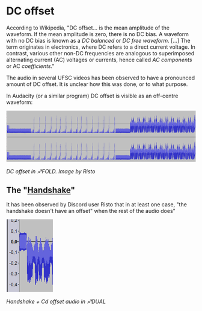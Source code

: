 # DC offset

According to Wikipedia, "DC offset... is the mean amplitude of the
waveform. If the mean amplitude is zero, there is no DC bias. A waveform
with no DC bias is known as a *DC balanced* or *DC free waveform*.
\[...\] The term originates in electronics, where DC refers to a direct
current voltage. In contrast, various other non-DC frequencies are
analogous to superimposed alternating current (AC) voltages or currents,
hence called *AC components* or AC *coefficients*."

The audio in several UFSC videos has been observed to have a pronounced
amount of DC offset. It is unclear how this was done, or to what
purpose.

In Audacity (or a similar program) DC offset is visible as an off-centre
waveform:

![DC\_offset\_in\_FOLD.png](DC_offset_in_FOLD.png)

*DC offset in ♐FOLD. Image by Risto*

## The "[Handshake](Handshake "wikilink")"

It has been observed by Discord user Risto that in at least one case,
"the handshake doesn't have an offset" when the rest of the audio does"

![Dual\_no\_dc\_offset\_in\_handshake.png](Dual_no_dc_offset_in_handshake.png)

*Handshake + Cd offset audio in ♐DUAL*

